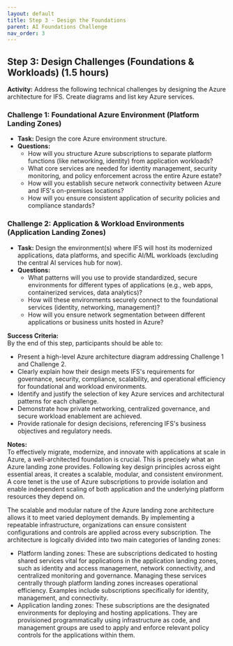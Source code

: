 ```yaml
---
layout: default
title: Step 3 - Design the Foundations
parent: AI Foundations Challenge
nav_order: 3
---
```


## Step 3: Design Challenges (Foundations & Workloads) (1.5 hours)

**Activity:** Address the following technical challenges by designing the Azure architecture for IFS. Create diagrams and list key Azure services.

### Challenge 1: Foundational Azure Environment (Platform Landing Zones)

* **Task:** Design the core Azure environment structure.
* **Questions:**
    * How will you structure Azure subscriptions to separate platform functions (like networking, identity) from application workloads?
    * What core services are needed for identity management, security monitoring, and policy enforcement across the entire Azure estate?
    * How will you establish secure network connectivity between Azure and IFS's on-premises locations?
    * How will you ensure consistent application of security policies and compliance standards?

### Challenge 2: Application & Workload Environments (Application Landing Zones)

* **Task:** Design the environment(s) where IFS will host its modernized applications, data platforms, and specific AI/ML workloads (excluding the central AI services hub for now).
* **Questions:**
    * What patterns will you use to provide standardized, secure environments for different types of applications (e.g., web apps, containerized services, data analytics)?
    * How will these environments securely connect to the foundational services (identity, networking, management)?
    * How will you ensure network segmentation between different applications or business units hosted in Azure?

**Success Criteria:**  
By the end of this step, participants should be able to:
- Present a high-level Azure architecture diagram addressing Challenge 1 and Challenge 2.
- Clearly explain how their design meets IFS's requirements for governance, security, compliance, scalability, and operational efficiency for foundational and workload environments.
- Identify and justify the selection of key Azure services and architectural patterns for each challenge.
- Demonstrate how private networking, centralized governance, and secure workload enablement are achieved.
- Provide rationale for design decisions, referencing IFS's business objectives and regulatory needs.

**Notes:**  
To effectively migrate, modernize, and innovate with applications at scale in Azure, a well-architected foundation is crucial. This is precisely what an Azure landing zone provides. Following key design principles across eight essential areas, it creates a scalable, modular, and consistent environment. A core tenet is the use of Azure subscriptions to provide isolation and enable independent scaling of both application and the underlying platform resources they depend on.

The scalable and modular nature of the Azure landing zone architecture allows it to meet varied deployment demands. By implementing a repeatable infrastructure, organizations can ensure consistent configurations and controls are applied across every subscription. The architecture is logically divided into two main categories of landing zones:

- Platform landing zones: These are subscriptions dedicated to hosting shared services vital for applications in the application landing zones, such as identity and access management, network connectivity, and centralized monitoring and governance. Managing these services centrally through platform landing zones increases operational efficiency. Examples include subscriptions specifically for identity, management, and connectivity.
- Application landing zones: These subscriptions are the designated environments for deploying and hosting applications. They are provisioned programmatically using infrastructure as code, and management groups are used to apply and enforce relevant policy controls for the applications within them.
